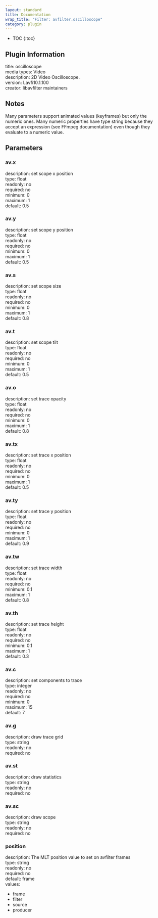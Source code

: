 ```yaml
---
layout: standard
title: Documentation
wrap_title: "Filter: avfilter.oscilloscope"
category: plugin
---
```

* TOC
{:toc}

## Plugin Information

title: oscilloscope  
media types:
Video  
description: 2D Video Oscilloscope.  
version: Lavfi10.1.100  
creator: libavfilter maintainers  

## Notes

Many parameters support animated values (keyframes) but only the numeric ones. Many numeric properties have type string because they accept an expression (see FFmpeg documentation) even though they evaluate to a numeric value.

## Parameters

### av.x

  
description:
set scope x position  
type: float  
readonly: no  
required: no  
minimum: 0  
maximum: 1  
default: 0.5  

### av.y

  
description:
set scope y position  
type: float  
readonly: no  
required: no  
minimum: 0  
maximum: 1  
default: 0.5  

### av.s

  
description:
set scope size  
type: float  
readonly: no  
required: no  
minimum: 0  
maximum: 1  
default: 0.8  

### av.t

  
description:
set scope tilt  
type: float  
readonly: no  
required: no  
minimum: 0  
maximum: 1  
default: 0.5  

### av.o

  
description:
set trace opacity  
type: float  
readonly: no  
required: no  
minimum: 0  
maximum: 1  
default: 0.8  

### av.tx

  
description:
set trace x position  
type: float  
readonly: no  
required: no  
minimum: 0  
maximum: 1  
default: 0.5  

### av.ty

  
description:
set trace y position  
type: float  
readonly: no  
required: no  
minimum: 0  
maximum: 1  
default: 0.9  

### av.tw

  
description:
set trace width  
type: float  
readonly: no  
required: no  
minimum: 0.1  
maximum: 1  
default: 0.8  

### av.th

  
description:
set trace height  
type: float  
readonly: no  
required: no  
minimum: 0.1  
maximum: 1  
default: 0.3  

### av.c

  
description:
set components to trace  
type: integer  
readonly: no  
required: no  
minimum: 0  
maximum: 15  
default: 7  

### av.g

  
description:
draw trace grid  
type: string  
readonly: no  
required: no  

### av.st

  
description:
draw statistics  
type: string  
readonly: no  
required: no  

### av.sc

  
description:
draw scope  
type: string  
readonly: no  
required: no  

### position

  
description:
The MLT position value to set on avfilter frames  
type: string  
readonly: no  
required: no  
default: frame  
values:  

* frame
* filter
* source
* producer

